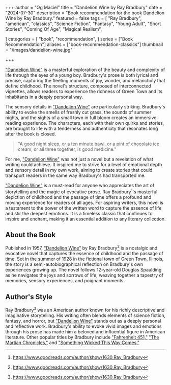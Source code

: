 +++
author = "Og Maciel"
title = "Dandelion Wine by Ray Bradbury"
date = "2024-07-30"
description = "Book recommendation for the book Dandelion Wine by Ray Bradbury."
featured = false
tags = [
    "Ray Bradbury",
    "american",
    "classics",
    "Science Fiction",
    "Fantasy",
    "Young Adult",
    "Short Stories",
    "Coming Of Age",
    "Magical Realism",

]
categories = [
    "book",
    "recommendation",
]
series = ["Book Recommendation"]
aliases = ["book-recommendation-classics"]
thumbnail = "/images/dandelion-wine.jpg"

+++

<a href="https://amzn.to/4ffB8iy" rel="nofollow" target="_blank">"Dandelion Wine"</a> is a masterful exploration of the beauty and complexity of life through the eyes of a young boy. Bradbury's prose is both lyrical and precise, capturing the fleeting moments of joy, wonder, and melancholy that define childhood. The novel's structure, composed of interconnected vignettes, allows readers to experience the richness of Green Town and its inhabitants in a deeply personal way.

The sensory details in <a href="https://amzn.to/4ffB8iy" rel="nofollow" target="_blank">"Dandelion Wine"</a> are particularly striking. Bradbury's ability to evoke the smells of freshly cut grass, the sounds of summer nights, and the sights of a small town in full bloom creates an immersive reading experience. The characters, each with their own quirks and stories, are brought to life with a tenderness and authenticity that resonates long after the book is closed.

> "A good night sleep, or a ten minute bawl, or a pint of chocolate ice cream, or all three together, is good medicine."

For me, <a href="https://amzn.to/4ffB8iy" rel="nofollow" target="_blank">"Dandelion Wine"</a> was not just a novel but a revelation of what writing could achieve. It inspired me to strive for a level of emotional depth and sensory detail in my own work, aiming to create stories that could transport readers in the same way Bradbury's had transported me.

<a href="https://amzn.to/4ffB8iy" rel="nofollow" target="_blank">"Dandelion Wine"</a> is a must-read for anyone who appreciates the art of storytelling and the magic of evocative prose. Ray Bradbury[^1]'s masterful depiction of childhood and the passage of time offers a profound and moving experience for readers of all ages. For aspiring writers, this novel is a testament to the power of the written word to capture the essence of life and stir the deepest emotions. It is a timeless classic that continues to inspire and enchant, making it an essential addition to any literary collection.

## About the Book

Published in 1957, <a href="https://amzn.to/4ffB8iy" rel="nofollow" target="_blank">"Dandelion Wine"</a> by Ray Bradbury[^1] is a nostalgic and evocative novel that captures the essence of childhood and the passage of time. Set in the summer of 1928 in the fictional town of Green Town, Illinois, the story is a semi-autobiographical reflection on Bradbury's own experiences growing up. The novel follows 12-year-old Douglas Spaulding as he navigates the joys and sorrows of life, weaving together a tapestry of memories, sensory experiences, and poignant moments.

## Author's Style

Ray Bradbury[^1] was an American author known for his richly descriptive and imaginative storytelling. His writing often blends elements of science fiction, fantasy, and horror, but <a href="https://amzn.to/4ffB8iy" rel="nofollow" target="_blank">"Dandelion Wine"</a> stands out as a deeply personal and reflective work. Bradbury's ability to evoke vivid images and emotions through his prose has made him a beloved and influential figure in American literature. Other popular titles by Bradbury include <a href="https://amzn.to/4bXWhuQ" rel="nofollow" target="_blank">"Fahrenheit 451,"</a> <a href="https://amzn.to/3Ymjq6W" rel="nofollow" target="_blank">"The Martian Chronicles,"</a> and <a href="https://amzn.to/3AcoqB1" rel="nofollow" target="_blank">"Something Wicked This Way Comes."</a>

[^1]: https://www.goodreads.com/author/show/1630.Ray_Bradbury
